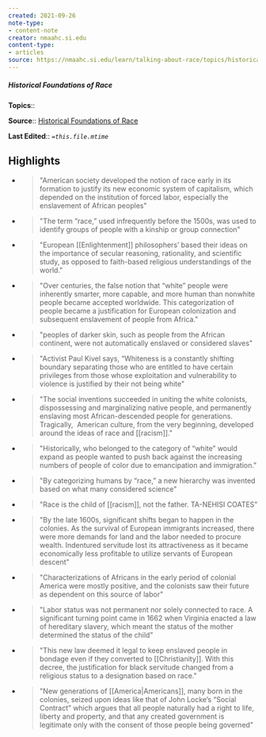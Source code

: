 ```yaml
---
created: 2021-09-26
note-type:
- content-note
creator: nmaahc.si.edu
content-type: 
- articles
source: https://nmaahc.si.edu/learn/talking-about-race/topics/historical-foundations-race
---
```

##### Historical Foundations of Race

**Topics**::  

**Source**:: [Historical Foundations of Race](https://nmaahc.si.edu/learn/talking-about-race/topics/historical-foundations-race)

**Last Edited**:: *`=this.file.mtime`*

## Highlights
- > "American society developed the notion of race early in its formation to justify its new economic system of capitalism, which depended on the institution of forced labor, especially the enslavement of African peoples" 

- > "The term “race,” used infrequently before the 1500s, was used to identify groups of people with a kinship or group connection" 

- > "European [[Enlightenment]] philosophers’ based their ideas on the importance of secular reasoning, rationality, and scientific study, as opposed to faith-based religious understandings of the world." 

- > "Over centuries, the false notion that “white” people were inherently smarter, more capable, and more human than nonwhite people became accepted worldwide. This categorization of people became a justification for European colonization and subsequent enslavement of people from Africa." 

- > "peoples of darker skin, such as people from the African continent, were not automatically enslaved or considered slaves" 

- > "Activist Paul Kivel says, “Whiteness is a constantly shifting boundary separating those who are entitled to have certain privileges from those whose exploitation and vulnerability to violence is justified by their not being white" 

- > "The social inventions succeeded in uniting the white colonists, dispossessing and marginalizing native people, and permanently enslaving most African-descended people for generations. Tragically,  American culture, from the very beginning, developed around the ideas of race and [[racism]]." 

- > "Historically, who belonged to the category of “white” would expand as people wanted to push back against the increasing numbers of people of color due to emancipation and immigration." 

- > "By categorizing humans by “race,” a new hierarchy was invented based on what many considered science" 

- > "Race is the child of [[racism]], not the father.
    TA-NEHISI COATES" 

- > "By the late 1600s, significant shifts began to happen in the colonies. As the survival of European immigrants increased, there were more demands for land and the labor needed to procure wealth. Indentured servitude lost its attractiveness as it became economically less profitable to utilize servants of European descent" 

- > "Characterizations of Africans in the early period of colonial America were mostly positive, and the colonists saw their future as dependent on this source of labor" 

- > "Labor status was not permanent nor solely connected to race. A significant turning point came in 1662 when Virginia enacted a law of hereditary slavery, which meant the status of the mother determined the status of the child" 

- > "This new law deemed it legal to keep enslaved people in bondage even if they converted to [[Christianity]]. With this decree, the justification for black servitude changed from a religious status to a designation based on race." 

- > "New generations of [[America|Americans]], many born in the colonies, seized upon ideas like that of John Locke’s “Social Contract” which argues that all people naturally had a right to life, liberty and property, and that any created government is legitimate only with the consent of those people being governed" 


